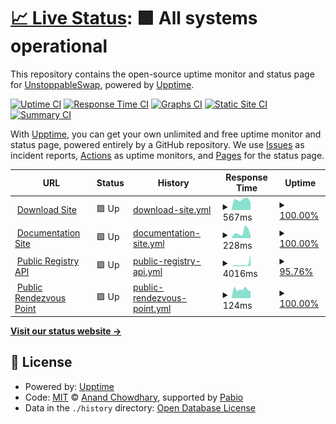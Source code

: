 # [📈 Live Status](https://demo.upptime.js.org): <!--live status--> **🟩 All systems operational**

This repository contains the open-source uptime monitor and status page for [UnstoppableSwap](https://demo.upptime.js.org), powered by [Upptime](https://github.com/upptime/upptime).

[![Uptime CI](https://github.com/UnstoppableSwap/status/workflows/Uptime%20CI/badge.svg)](https://github.com/UnstoppableSwap/status/actions?query=workflow%3A%22Uptime+CI%22)
[![Response Time CI](https://github.com/UnstoppableSwap/status/workflows/Response%20Time%20CI/badge.svg)](https://github.com/UnstoppableSwap/status/actions?query=workflow%3A%22Response+Time+CI%22)
[![Graphs CI](https://github.com/UnstoppableSwap/status/workflows/Graphs%20CI/badge.svg)](https://github.com/UnstoppableSwap/status/actions?query=workflow%3A%22Graphs+CI%22)
[![Static Site CI](https://github.com/UnstoppableSwap/status/workflows/Static%20Site%20CI/badge.svg)](https://github.com/UnstoppableSwap/status/actions?query=workflow%3A%22Static+Site+CI%22)
[![Summary CI](https://github.com/UnstoppableSwap/status/workflows/Summary%20CI/badge.svg)](https://github.com/UnstoppableSwap/status/actions?query=workflow%3A%22Summary+CI%22)

With [Upptime](https://upptime.js.org), you can get your own unlimited and free uptime monitor and status page, powered entirely by a GitHub repository. We use [Issues](https://github.com/UnstoppableSwap/status/issues) as incident reports, [Actions](https://github.com/UnstoppableSwap/status/actions) as uptime monitors, and [Pages](https://demo.upptime.js.org) for the status page.

<!--start: status pages-->
<!-- This summary is generated by Upptime (https://github.com/upptime/upptime) -->
<!-- Do not edit this manually, your changes will be overwritten -->
<!-- prettier-ignore -->
| URL | Status | History | Response Time | Uptime |
| --- | ------ | ------- | ------------- | ------ |
| <img alt="" src="https://icons.duckduckgo.com/ip3/unstoppableswap.net.ico" height="13"> [Download Site](https://unstoppableswap.net/) | 🟩 Up | [download-site.yml](https://github.com/UnstoppableSwap/status/commits/HEAD/history/download-site.yml) | <details><summary><img alt="Response time graph" src="./graphs/download-site/response-time-week.png" height="20"> 567ms</summary><br><a href="https://status.unstoppableswap.net/history/download-site"><img alt="Response time 487" src="https://img.shields.io/endpoint?url=https%3A%2F%2Fraw.githubusercontent.com%2FUnstoppableSwap%2Fstatus%2FHEAD%2Fapi%2Fdownload-site%2Fresponse-time.json"></a><br><a href="https://status.unstoppableswap.net/history/download-site"><img alt="24-hour response time 439" src="https://img.shields.io/endpoint?url=https%3A%2F%2Fraw.githubusercontent.com%2FUnstoppableSwap%2Fstatus%2FHEAD%2Fapi%2Fdownload-site%2Fresponse-time-day.json"></a><br><a href="https://status.unstoppableswap.net/history/download-site"><img alt="7-day response time 567" src="https://img.shields.io/endpoint?url=https%3A%2F%2Fraw.githubusercontent.com%2FUnstoppableSwap%2Fstatus%2FHEAD%2Fapi%2Fdownload-site%2Fresponse-time-week.json"></a><br><a href="https://status.unstoppableswap.net/history/download-site"><img alt="30-day response time 521" src="https://img.shields.io/endpoint?url=https%3A%2F%2Fraw.githubusercontent.com%2FUnstoppableSwap%2Fstatus%2FHEAD%2Fapi%2Fdownload-site%2Fresponse-time-month.json"></a><br><a href="https://status.unstoppableswap.net/history/download-site"><img alt="1-year response time 487" src="https://img.shields.io/endpoint?url=https%3A%2F%2Fraw.githubusercontent.com%2FUnstoppableSwap%2Fstatus%2FHEAD%2Fapi%2Fdownload-site%2Fresponse-time-year.json"></a></details> | <details><summary><a href="https://status.unstoppableswap.net/history/download-site">100.00%</a></summary><a href="https://status.unstoppableswap.net/history/download-site"><img alt="All-time uptime 100.00%" src="https://img.shields.io/endpoint?url=https%3A%2F%2Fraw.githubusercontent.com%2FUnstoppableSwap%2Fstatus%2FHEAD%2Fapi%2Fdownload-site%2Fuptime.json"></a><br><a href="https://status.unstoppableswap.net/history/download-site"><img alt="24-hour uptime 100.00%" src="https://img.shields.io/endpoint?url=https%3A%2F%2Fraw.githubusercontent.com%2FUnstoppableSwap%2Fstatus%2FHEAD%2Fapi%2Fdownload-site%2Fuptime-day.json"></a><br><a href="https://status.unstoppableswap.net/history/download-site"><img alt="7-day uptime 100.00%" src="https://img.shields.io/endpoint?url=https%3A%2F%2Fraw.githubusercontent.com%2FUnstoppableSwap%2Fstatus%2FHEAD%2Fapi%2Fdownload-site%2Fuptime-week.json"></a><br><a href="https://status.unstoppableswap.net/history/download-site"><img alt="30-day uptime 100.00%" src="https://img.shields.io/endpoint?url=https%3A%2F%2Fraw.githubusercontent.com%2FUnstoppableSwap%2Fstatus%2FHEAD%2Fapi%2Fdownload-site%2Fuptime-month.json"></a><br><a href="https://status.unstoppableswap.net/history/download-site"><img alt="1-year uptime 100.00%" src="https://img.shields.io/endpoint?url=https%3A%2F%2Fraw.githubusercontent.com%2FUnstoppableSwap%2Fstatus%2FHEAD%2Fapi%2Fdownload-site%2Fuptime-year.json"></a></details>
| <img alt="" src="https://icons.duckduckgo.com/ip3/unstoppableswap.net.ico" height="13"> [Documentation Site](https://unstoppableswap.net/) | 🟩 Up | [documentation-site.yml](https://github.com/UnstoppableSwap/status/commits/HEAD/history/documentation-site.yml) | <details><summary><img alt="Response time graph" src="./graphs/documentation-site/response-time-week.png" height="20"> 228ms</summary><br><a href="https://status.unstoppableswap.net/history/documentation-site"><img alt="Response time 137" src="https://img.shields.io/endpoint?url=https%3A%2F%2Fraw.githubusercontent.com%2FUnstoppableSwap%2Fstatus%2FHEAD%2Fapi%2Fdocumentation-site%2Fresponse-time.json"></a><br><a href="https://status.unstoppableswap.net/history/documentation-site"><img alt="24-hour response time 106" src="https://img.shields.io/endpoint?url=https%3A%2F%2Fraw.githubusercontent.com%2FUnstoppableSwap%2Fstatus%2FHEAD%2Fapi%2Fdocumentation-site%2Fresponse-time-day.json"></a><br><a href="https://status.unstoppableswap.net/history/documentation-site"><img alt="7-day response time 228" src="https://img.shields.io/endpoint?url=https%3A%2F%2Fraw.githubusercontent.com%2FUnstoppableSwap%2Fstatus%2FHEAD%2Fapi%2Fdocumentation-site%2Fresponse-time-week.json"></a><br><a href="https://status.unstoppableswap.net/history/documentation-site"><img alt="30-day response time 181" src="https://img.shields.io/endpoint?url=https%3A%2F%2Fraw.githubusercontent.com%2FUnstoppableSwap%2Fstatus%2FHEAD%2Fapi%2Fdocumentation-site%2Fresponse-time-month.json"></a><br><a href="https://status.unstoppableswap.net/history/documentation-site"><img alt="1-year response time 137" src="https://img.shields.io/endpoint?url=https%3A%2F%2Fraw.githubusercontent.com%2FUnstoppableSwap%2Fstatus%2FHEAD%2Fapi%2Fdocumentation-site%2Fresponse-time-year.json"></a></details> | <details><summary><a href="https://status.unstoppableswap.net/history/documentation-site">100.00%</a></summary><a href="https://status.unstoppableswap.net/history/documentation-site"><img alt="All-time uptime 100.00%" src="https://img.shields.io/endpoint?url=https%3A%2F%2Fraw.githubusercontent.com%2FUnstoppableSwap%2Fstatus%2FHEAD%2Fapi%2Fdocumentation-site%2Fuptime.json"></a><br><a href="https://status.unstoppableswap.net/history/documentation-site"><img alt="24-hour uptime 100.00%" src="https://img.shields.io/endpoint?url=https%3A%2F%2Fraw.githubusercontent.com%2FUnstoppableSwap%2Fstatus%2FHEAD%2Fapi%2Fdocumentation-site%2Fuptime-day.json"></a><br><a href="https://status.unstoppableswap.net/history/documentation-site"><img alt="7-day uptime 100.00%" src="https://img.shields.io/endpoint?url=https%3A%2F%2Fraw.githubusercontent.com%2FUnstoppableSwap%2Fstatus%2FHEAD%2Fapi%2Fdocumentation-site%2Fuptime-week.json"></a><br><a href="https://status.unstoppableswap.net/history/documentation-site"><img alt="30-day uptime 100.00%" src="https://img.shields.io/endpoint?url=https%3A%2F%2Fraw.githubusercontent.com%2FUnstoppableSwap%2Fstatus%2FHEAD%2Fapi%2Fdocumentation-site%2Fuptime-month.json"></a><br><a href="https://status.unstoppableswap.net/history/documentation-site"><img alt="1-year uptime 100.00%" src="https://img.shields.io/endpoint?url=https%3A%2F%2Fraw.githubusercontent.com%2FUnstoppableSwap%2Fstatus%2FHEAD%2Fapi%2Fdocumentation-site%2Fuptime-year.json"></a></details>
| <img alt="" src="https://icons.duckduckgo.com/ip3/api.unstoppableswap.net.ico" height="13"> [Public Registry API](https://api.unstoppableswap.net/api/list) | 🟩 Up | [public-registry-api.yml](https://github.com/UnstoppableSwap/status/commits/HEAD/history/public-registry-api.yml) | <details><summary><img alt="Response time graph" src="./graphs/public-registry-api/response-time-week.png" height="20"> 4016ms</summary><br><a href="https://status.unstoppableswap.net/history/public-registry-api"><img alt="Response time 1250" src="https://img.shields.io/endpoint?url=https%3A%2F%2Fraw.githubusercontent.com%2FUnstoppableSwap%2Fstatus%2FHEAD%2Fapi%2Fpublic-registry-api%2Fresponse-time.json"></a><br><a href="https://status.unstoppableswap.net/history/public-registry-api"><img alt="24-hour response time 14380" src="https://img.shields.io/endpoint?url=https%3A%2F%2Fraw.githubusercontent.com%2FUnstoppableSwap%2Fstatus%2FHEAD%2Fapi%2Fpublic-registry-api%2Fresponse-time-day.json"></a><br><a href="https://status.unstoppableswap.net/history/public-registry-api"><img alt="7-day response time 4016" src="https://img.shields.io/endpoint?url=https%3A%2F%2Fraw.githubusercontent.com%2FUnstoppableSwap%2Fstatus%2FHEAD%2Fapi%2Fpublic-registry-api%2Fresponse-time-week.json"></a><br><a href="https://status.unstoppableswap.net/history/public-registry-api"><img alt="30-day response time 4278" src="https://img.shields.io/endpoint?url=https%3A%2F%2Fraw.githubusercontent.com%2FUnstoppableSwap%2Fstatus%2FHEAD%2Fapi%2Fpublic-registry-api%2Fresponse-time-month.json"></a><br><a href="https://status.unstoppableswap.net/history/public-registry-api"><img alt="1-year response time 1250" src="https://img.shields.io/endpoint?url=https%3A%2F%2Fraw.githubusercontent.com%2FUnstoppableSwap%2Fstatus%2FHEAD%2Fapi%2Fpublic-registry-api%2Fresponse-time-year.json"></a></details> | <details><summary><a href="https://status.unstoppableswap.net/history/public-registry-api">95.76%</a></summary><a href="https://status.unstoppableswap.net/history/public-registry-api"><img alt="All-time uptime 98.62%" src="https://img.shields.io/endpoint?url=https%3A%2F%2Fraw.githubusercontent.com%2FUnstoppableSwap%2Fstatus%2FHEAD%2Fapi%2Fpublic-registry-api%2Fuptime.json"></a><br><a href="https://status.unstoppableswap.net/history/public-registry-api"><img alt="24-hour uptime 70.29%" src="https://img.shields.io/endpoint?url=https%3A%2F%2Fraw.githubusercontent.com%2FUnstoppableSwap%2Fstatus%2FHEAD%2Fapi%2Fpublic-registry-api%2Fuptime-day.json"></a><br><a href="https://status.unstoppableswap.net/history/public-registry-api"><img alt="7-day uptime 95.76%" src="https://img.shields.io/endpoint?url=https%3A%2F%2Fraw.githubusercontent.com%2FUnstoppableSwap%2Fstatus%2FHEAD%2Fapi%2Fpublic-registry-api%2Fuptime-week.json"></a><br><a href="https://status.unstoppableswap.net/history/public-registry-api"><img alt="30-day uptime 91.91%" src="https://img.shields.io/endpoint?url=https%3A%2F%2Fraw.githubusercontent.com%2FUnstoppableSwap%2Fstatus%2FHEAD%2Fapi%2Fpublic-registry-api%2Fuptime-month.json"></a><br><a href="https://status.unstoppableswap.net/history/public-registry-api"><img alt="1-year uptime 98.62%" src="https://img.shields.io/endpoint?url=https%3A%2F%2Fraw.githubusercontent.com%2FUnstoppableSwap%2Fstatus%2FHEAD%2Fapi%2Fpublic-registry-api%2Fuptime-year.json"></a></details>
| <img alt="" src="https://icons.duckduckgo.com/ip3/null.ico" height="13"> [Public Rendezvous Point](discover.unstoppableswap.net) | 🟩 Up | [public-rendezvous-point.yml](https://github.com/UnstoppableSwap/status/commits/HEAD/history/public-rendezvous-point.yml) | <details><summary><img alt="Response time graph" src="./graphs/public-rendezvous-point/response-time-week.png" height="20"> 124ms</summary><br><a href="https://status.unstoppableswap.net/history/public-rendezvous-point"><img alt="Response time 116" src="https://img.shields.io/endpoint?url=https%3A%2F%2Fraw.githubusercontent.com%2FUnstoppableSwap%2Fstatus%2FHEAD%2Fapi%2Fpublic-rendezvous-point%2Fresponse-time.json"></a><br><a href="https://status.unstoppableswap.net/history/public-rendezvous-point"><img alt="24-hour response time 100" src="https://img.shields.io/endpoint?url=https%3A%2F%2Fraw.githubusercontent.com%2FUnstoppableSwap%2Fstatus%2FHEAD%2Fapi%2Fpublic-rendezvous-point%2Fresponse-time-day.json"></a><br><a href="https://status.unstoppableswap.net/history/public-rendezvous-point"><img alt="7-day response time 124" src="https://img.shields.io/endpoint?url=https%3A%2F%2Fraw.githubusercontent.com%2FUnstoppableSwap%2Fstatus%2FHEAD%2Fapi%2Fpublic-rendezvous-point%2Fresponse-time-week.json"></a><br><a href="https://status.unstoppableswap.net/history/public-rendezvous-point"><img alt="30-day response time 118" src="https://img.shields.io/endpoint?url=https%3A%2F%2Fraw.githubusercontent.com%2FUnstoppableSwap%2Fstatus%2FHEAD%2Fapi%2Fpublic-rendezvous-point%2Fresponse-time-month.json"></a><br><a href="https://status.unstoppableswap.net/history/public-rendezvous-point"><img alt="1-year response time 116" src="https://img.shields.io/endpoint?url=https%3A%2F%2Fraw.githubusercontent.com%2FUnstoppableSwap%2Fstatus%2FHEAD%2Fapi%2Fpublic-rendezvous-point%2Fresponse-time-year.json"></a></details> | <details><summary><a href="https://status.unstoppableswap.net/history/public-rendezvous-point">100.00%</a></summary><a href="https://status.unstoppableswap.net/history/public-rendezvous-point"><img alt="All-time uptime 100.00%" src="https://img.shields.io/endpoint?url=https%3A%2F%2Fraw.githubusercontent.com%2FUnstoppableSwap%2Fstatus%2FHEAD%2Fapi%2Fpublic-rendezvous-point%2Fuptime.json"></a><br><a href="https://status.unstoppableswap.net/history/public-rendezvous-point"><img alt="24-hour uptime 100.00%" src="https://img.shields.io/endpoint?url=https%3A%2F%2Fraw.githubusercontent.com%2FUnstoppableSwap%2Fstatus%2FHEAD%2Fapi%2Fpublic-rendezvous-point%2Fuptime-day.json"></a><br><a href="https://status.unstoppableswap.net/history/public-rendezvous-point"><img alt="7-day uptime 100.00%" src="https://img.shields.io/endpoint?url=https%3A%2F%2Fraw.githubusercontent.com%2FUnstoppableSwap%2Fstatus%2FHEAD%2Fapi%2Fpublic-rendezvous-point%2Fuptime-week.json"></a><br><a href="https://status.unstoppableswap.net/history/public-rendezvous-point"><img alt="30-day uptime 100.00%" src="https://img.shields.io/endpoint?url=https%3A%2F%2Fraw.githubusercontent.com%2FUnstoppableSwap%2Fstatus%2FHEAD%2Fapi%2Fpublic-rendezvous-point%2Fuptime-month.json"></a><br><a href="https://status.unstoppableswap.net/history/public-rendezvous-point"><img alt="1-year uptime 100.00%" src="https://img.shields.io/endpoint?url=https%3A%2F%2Fraw.githubusercontent.com%2FUnstoppableSwap%2Fstatus%2FHEAD%2Fapi%2Fpublic-rendezvous-point%2Fuptime-year.json"></a></details>

<!--end: status pages-->

[**Visit our status website →**](https://demo.upptime.js.org)

## 📄 License

- Powered by: [Upptime](https://github.com/upptime/upptime)
- Code: [MIT](./LICENSE) © [Anand Chowdhary](https://anandchowdhary.com), supported by [Pabio](https://pabio.com)
- Data in the `./history` directory: [Open Database License](https://opendatacommons.org/licenses/odbl/1-0/)

